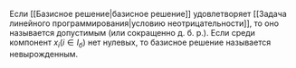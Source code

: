 Если [[Базисное решение|базисное решение]] удовлетворяет [[Задача линейного программирования|условию неотрицательности]], то оно называется допустимым (или сокращенно д. б. р.).
Если среди компонент $x_i (i \in I_б)$ нет нулевых, то базисное решение называется невырожденным.
